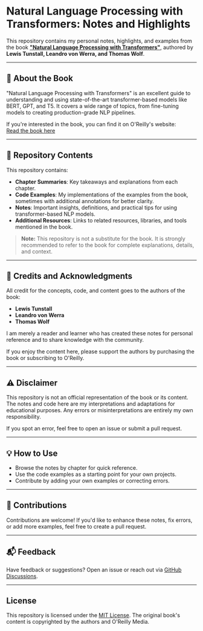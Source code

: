 # Natural Language Processing with Transformers: Notes and Highlights

This repository contains my personal notes, highlights, and examples from the book [**"Natural Language Processing with Transformers"**](https://www.oreilly.com/library/view/natural-language-processing/9781098136789/), authored by **Lewis Tunstall, Leandro von Werra, and Thomas Wolf**.

---

## 📘 About the Book

"Natural Language Processing with Transformers" is an excellent guide to understanding and using state-of-the-art transformer-based models like BERT, GPT, and T5. It covers a wide range of topics, from fine-tuning models to creating production-grade NLP pipelines.

If you're interested in the book, you can find it on O'Reilly's website:  
[Read the book here](https://www.oreilly.com/library/view/natural-language-processing/9781098136789/)

---

## 📂 Repository Contents

This repository contains:

- **Chapter Summaries**: Key takeaways and explanations from each chapter.  
- **Code Examples**: My implementations of the examples from the book, sometimes with additional annotations for better clarity.  
- **Notes**: Important insights, definitions, and practical tips for using transformer-based NLP models.  
- **Additional Resources**: Links to related resources, libraries, and tools mentioned in the book.

> **Note:** This repository is not a substitute for the book. It is strongly recommended to refer to the book for complete explanations, details, and context.

---

## 🚨 Credits and Acknowledgments

All credit for the concepts, code, and content goes to the authors of the book:  

- **Lewis Tunstall**  
- **Leandro von Werra**  
- **Thomas Wolf**  

I am merely a reader and learner who has created these notes for personal reference and to share knowledge with the community.  

If you enjoy the content here, please support the authors by purchasing the book or subscribing to O'Reilly.  

---

## ⚠️ Disclaimer

This repository is not an official representation of the book or its content. The notes and code here are my interpretations and adaptations for educational purposes. Any errors or misinterpretations are entirely my own responsibility.  

If you spot an error, feel free to open an issue or submit a pull request.

---

## 💡 How to Use

- Browse the notes by chapter for quick reference.  
- Use the code examples as a starting point for your own projects.  
- Contribute by adding your own examples or correcting errors.  

---

## 🤝 Contributions

Contributions are welcome! If you'd like to enhance these notes, fix errors, or add more examples, feel free to create a pull request.

---

## 📬 Feedback

Have feedback or suggestions? Open an issue or reach out via [GitHub Discussions](https://github.com/shristigautam13/NLP-with-Transformers/discussions).

---

## License

This repository is licensed under the [MIT License](LICENSE). The original book's content is copyrighted by the authors and O'Reilly Media.

